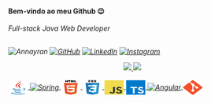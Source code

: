 #### Bem-vindo ao meu Github 😉

<span><em>Full-stack Java Web Developer<span><em>
  
 ##
  
<span><img src="https://visitor-badge.laobi.icu/badge?page_id=Annayran" alt="Annayran"/></span>
<a href="https://github.com/Annayran" target="_blank" rel="noopener noreferrer"><img src="https://img.shields.io/badge/GitHub-100000?style=lat-square&logo=github&logoColor=white" alt="GitHub"></a>
<a href="https://www.linkedin.com/in/annayran/" target="_blank" rel="noopener noreferrer"><img src="https://img.shields.io/badge/LinkedIn-0077B5?style=lat-square&logo=linkedin&logoColor=white" alt="LinkedIn"></a>
<a href="https://www.instagram.com/im_aflexin/" target="_blank" rel="noopener noreferrer"><img src="https://img.shields.io/badge/Instagram-E4405F?style=lat-square&logo=instagram&logoColor=white" alt="Instagram"></a>
 
<!-- Badges session -->
  
<div align="center">
  <a href="https://github.com/Annayran">
  <img height="180em" src="https://github-readme-stats.vercel.app/api?username=Annayran&show_icons=true&theme=tokyonight&include_all_commits=true&count_private=true"/>
  <img height="180em" src="https://github-readme-stats.vercel.app/api/top-langs?username=Annayran&layout=compact&langs_count=15&theme=tokyonight" />
</div>
  
 <div style="display: inline_block"><br>
   <img align="center" src="https://raw.githubusercontent.com/devicons/devicon/master/icons/java/java-original.svg" alt="Java" title="Java" height="30" width="40"/>
   <img align="center" src="https://cdn.jsdelivr.net/gh/devicons/devicon/icons/spring/spring-original.svg" alt="Spring" title="Spring" height="30" width="40"/>
  <img align="center" src="https://raw.githubusercontent.com/devicons/devicon/master/icons/html5/html5-original-wordmark.svg" alt="HTML5" title="HTML5" height="30" width="40"/>
  <img align="center" src="https://raw.githubusercontent.com/devicons/devicon/master/icons/css3/css3-original-wordmark.svg" alt="CSS3" title="CSS3" height="30" width="40""/>
  <img align="center" src="https://raw.githubusercontent.com/devicons/devicon/master/icons/javascript/javascript-original.svg" alt="JavaScript" title="JavaScript" height="30" width="40"/>
  <img align="center" src="https://raw.githubusercontent.com/devicons/devicon/master/icons/typescript/typescript-original.svg" alt="TypeScript" title="TypeScript" height="30" width="40"/>
  <img align="center" src="https://cdn.jsdelivr.net/gh/devicons/devicon/icons/angularjs/angularjs-original.svg" alt="Angular" title="Angular" height="30" width="40"/>
  <img align="center" src="https://raw.githubusercontent.com/devicons/devicon/master/icons/git/git-original.svg" alt="Git" title="Git" height="30" width="40"/>
<div>

##
<!--
![Snake animation](https://github.com/Annayran/Annayran/blob/output/github-contribution-grid-snake.svg)
-->



